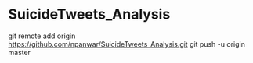 # SuicideTweets_Analysis
git remote add origin https://github.com/npanwar/SuicideTweets_Analysis.git git push -u origin master
